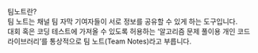 팀노트란? <br/>
팀 노트는 채널 팀 자막 기여자들이 서로 정보를 공유할 수 있게 하는 도구입니다.<br/>
대회 혹은 코딩 테스트에 가져올 수 있도록 허용하는 ‘알고리즘 문제 풀이용 개인 코드 라이브러리’를 통상적으로 팀 노트(Team Notes)라고 부릅니다.<br/>
